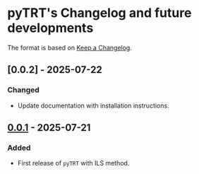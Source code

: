 # pyTRT's Changelog and future developments

The format is based on [Keep a Changelog](https://keepachangelog.com/en/1.0.0/).

## [0.0.2] - 2025-07-22

### Changed

- Update documentation with installation instructions.

## [0.0.1] - 2025-07-21

### Added

- First release of `pyTRT` with ILS method.

[0.0.1]: https://github.com/wouterpeere/pyTRT/releases/tag/v1.0.1
